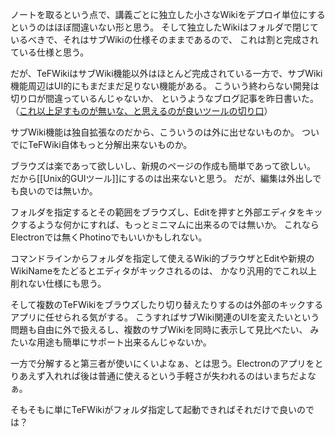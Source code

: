ノートを取るという点で、講義ごとに独立した小さなWikiをデプロイ単位にするというのはほぼ間違いない形と思う。
そして独立したWikiはフォルダで閉じているべきで、それはサブWikiの仕様そのままであるので、
これは割と完成されている仕様と思う。

だが、TeFWikiはサブWiki機能以外はほとんど完成されている一方で、サブWiki機能周辺はUI的にもまだまだ足りない機能がある。
こういう終わらない開発は切り口が間違っているんじゃないか、
というようなブログ記事を昨日書いた。（[これ以上足すものが無いな、と思えるのが良いツールの切り口](https://karino2.github.io/2022/03/11/good_tool_is_nothing_to_add.html)）

サブWiki機能は独自拡張なのだから、こういうのは外に出せないものか。
ついでにTeFWiki自体もっと分解出来ないものか。

ブラウズは楽であって欲しいし、新規のページの作成も簡単であって欲しい。
だから[[Unix的GUIツール]]にするのは出来ないと思う。
だが、編集は外出しでも良いのでは無いか。

フォルダを指定するとその範囲をブラウズし、Editを押すと外部エディタをキックするような何かにすれば、もっとミニマムに出来るのでは無いか。
これならElectronでは無くPhotinoでもいいかもしれない。

コマンドラインからフォルダを指定して使えるWiki的ブラウザとEditや新規のWikiNameをたどるとエディタがキックされるのは、
かなり汎用的でこれ以上削れない仕様にも思う。

そして複数のTeFWikiをブラウズしたり切り替えたりするのは外部のキックするアプリに任せられる気がする。
こうすればサブWiki関連のUIを変えたいという問題も自由に外で扱えるし、複数のサブWikiを同時に表示して見比べたい、
みたいな用途も簡単にサポート出来るんじゃないか。

一方で分解すると第三者が使いにくいよなぁ、とは思う。Electronのアプリをとりあえず入れれば後は普通に使えるという手軽さが失われるのはいまちだよなぁ。

そもそもに単にTeFWikiがフォルダ指定して起動できればそれだけで良いのでは？